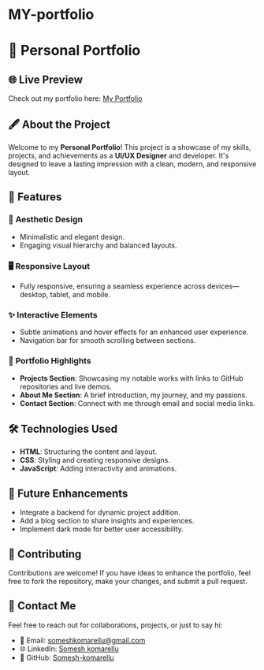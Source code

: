 # MY-portfolio
# 🌟 **Personal Portfolio**

## 🌐 **Live Preview**
Check out my portfolio here: [My Portfolio](https://someshkomarellu66.netlify.app/)

## 🖋️ **About the Project**
Welcome to my **Personal Portfolio**! This project is a showcase of my skills, projects, and achievements as a **UI/UX Designer** and developer. It's designed to leave a lasting impression with a clean, modern, and responsive layout.

## 📂 **Features**
### 🎨 **Aesthetic Design**
- Minimalistic and elegant design.
- Engaging visual hierarchy and balanced layouts.

### 🖥️ **Responsive Layout**
- Fully responsive, ensuring a seamless experience across devices—desktop, tablet, and mobile.

### ✨ **Interactive Elements**
- Subtle animations and hover effects for an enhanced user experience.
- Navigation bar for smooth scrolling between sections.

### 💼 **Portfolio Highlights**
- **Projects Section**: Showcasing my notable works with links to GitHub repositories and live demos.
- **About Me Section**: A brief introduction, my journey, and my passions.
- **Contact Section**: Connect with me through email and social media links.

## 🛠️ **Technologies Used**
- **HTML**: Structuring the content and layout.
- **CSS**: Styling and creating responsive designs.
- **JavaScript**: Adding interactivity and animations.


## 🌟 **Future Enhancements**
- Integrate a backend for dynamic project addition.
- Add a blog section to share insights and experiences.
- Implement dark mode for better user accessibility.

## 🤝 **Contributing**
Contributions are welcome! If you have ideas to enhance the portfolio, feel free to fork the repository, make your changes, and submit a pull request.

## 📧 **Contact Me**
Feel free to reach out for collaborations, projects, or just to say hi:
- 📩 Email: [someshkomarellu@gmail.com](mailto:your-email@example.com)
- 🌐 LinkedIn: [Somesh komarellu](https://www.linkedin.com/in/somesh-komarellu-9a1889282/)
- 🐙 GitHub: [Somesh-komarellu](https://github.com/Somesh-komarellu)

